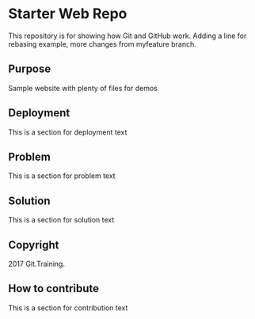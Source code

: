 # Starter Web Repo

This repository is for showing how Git and GitHub work. Adding a line for rebasing example, more changes from myfeature branch.

## Purpose

Sample website with plenty of files for demos

## Deployment

This is a section for deployment text

## Problem

This is a section for problem text

## Solution

This is a section for solution text

## Copyright

2017 Git.Training.

## How to contribute

This is a section for contribution text